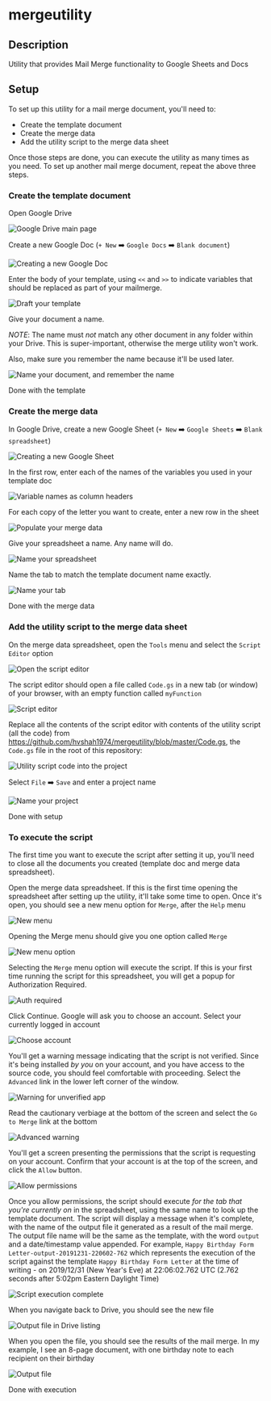# mergeutility
## Description
Utility that provides Mail Merge functionality to Google Sheets and Docs

## Setup
To set up this utility for a mail merge document, you'll need to:
* Create the template document
* Create the merge data
* Add the utility script to the merge data sheet

Once those steps are done, you can execute the utility as many times as you need. To set up another mail merge document, repeat the above three steps.

### Create the template document
Open Google Drive

![Google Drive main page](images/Template1.png)

Create a new Google Doc (`+ New` :arrow_right: `Google Docs` :arrow_right: `Blank document`)

![Creating a new Google Doc](images/Template2.png)

Enter the body of your template, using `<<` and `>>` to indicate variables that should be replaced as part of your mailmerge.

![Draft your template](images/Template3.png)

Give your document a name.

*NOTE*: The name must _not_ match any other document in any folder within your Drive. This is super-important, otherwise the merge utility won't work.

Also, make sure you remember the name because it'll be used later.

![Name your document, and remember the name](images/Template4.png)

Done with the template

### Create the merge data
In Google Drive, create a new Google Sheet (`+ New` :arrow_right: `Google Sheets` :arrow_right: `Blank spreadsheet`)

![Creating a new Google Sheet](images/MergeData1.png)

In the first row, enter each of the names of the variables you used in your template doc

![Variable names as column headers](images/MergeData2.png)

For each copy of the letter you want to create, enter a new row in the sheet

![Populate your merge data](images/MergeData3.png)

Give your spreadsheet a name. Any name will do.

![Name your spreadsheet](images/MergeData4.png)

Name the tab to match the template document name exactly.

![Name your tab](images/MergeData5.png)

Done with the merge data

### Add the utility script to the merge data sheet
On the merge data spreadsheet, open the `Tools` menu and select the `Script Editor` option

![Open the script editor](images/UtilitySetup1.png)

The script editor should open a file called `Code.gs` in a new tab (or window) of your browser, with an empty function called `myFunction`

![Script editor](images/UtilitySetup2.png)

Replace all the contents of the script editor with contents of the utility script (all the code) from https://github.com/hvshah1974/mergeutility/blob/master/Code.gs, the `Code.gs` file in the root of this repository:

![Utility script code into the project](images/UtilitySetup3.png)

Select `File` :arrow_right: `Save` and enter a project name

![Name your project](images/UtilitySetup4.png)

Done with setup

### To execute the script
The first time you want to execute the script after setting it up, you'll need to close all the documents you created (template doc and merge data spreadsheet).

Open the merge data spreadsheet. If this is the first time opening the spreadsheet after setting up the utility, it'll take some time to open. Once it's open, you should see a new menu option for `Merge`, after the `Help` menu

![New menu](images/Execution1.png)

Opening the Merge menu should give you one option called `Merge`

![New menu option](images/Execution2.png)

Selecting the `Merge` menu option will execute the script. If this is your first time running the script for this spreadsheet, you will get a popup for Authorization Required.

![Auth required](images/Execution3.png)

Click Continue. Google will ask you to choose an account. Select your currently logged in account

![Choose account](images/Execution4.png)

You'll get a warning message indicating that the script is not verified. Since it's being installed _by you_ on your account, and you have access to the source code, you should feel comfortable with proceeding. Select the `Advanced` link in the lower left corner of the window.

![Warning for unverified app](images/Execution5.png)

Read the cautionary verbiage at the bottom of the screen and select the `Go to Merge` link at the bottom

![Advanced warning](images/Execution6.png)

You'll get a screen presenting the permissions that the script is requesting on your account. Confirm that your account is at the top of the screen, and click the `Allow` button.

![Allow permissions](images/Execution7.png)

Once you allow permissions, the script should execute *for the tab that you're currently on* in the spreadsheet, using the same name to look up the template document. The script will display a message when it's complete, with the name of the output file it generated as a result of the mail merge. The output file name will be the same as the template, with the word `output` and a date/timestamp value appended. For example, `Happy Birthday Form Letter-output-20191231-220602-762` which represents the execution of the script against the template `Happy Birthday Form Letter` at the time of writing - on 2019/12/31 (New Year's Eve) at 22:06:02.762 UTC (2.762 seconds after 5:02pm Eastern Daylight Time)

![Script execution complete](images/Execution8.png)

When you navigate back to Drive, you should see the new file

![Output file in Drive listing](images/Execution9.png)

When you open the file, you should see the results of the mail merge. In my example, I see an 8-page document, with one birthday note to each recipient on their birthday

![Output file](images/Execution10.png)

Done with execution